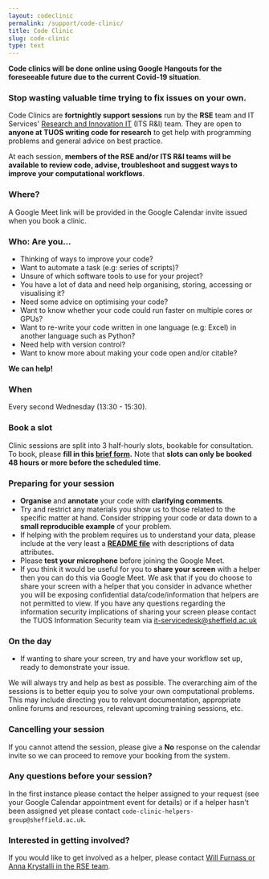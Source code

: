 ```yaml
---
layout: codeclinic
permalink: /support/code-clinic/
title: Code Clinic
slug: code-clinic
type: text
---
```


**Code clinics will be done online using Google Hangouts for the foreseeable future due to the current Covid-19 situation**.

### Stop wasting valuable time trying to fix issues on your own.

Code Clinics are **fortnightly support sessions**
run by the **RSE** team 
and IT Services' [Research and Innovation IT](https://www.sheffield.ac.uk/it-services/research) (ITS R&I) team.
They are open to **anyone at TUOS writing code for research** to
get help with programming problems and general advice on best practice.

At each session, **members of the RSE and/or ITS R&I teams will be available to
review code,
advise,
troubleshoot and
suggest ways to improve your computational workflows**.

### Where?

A Google Meet link will be provided in the Google Calendar invite issued when you book a clinic.

### Who: Are you...

  - Thinking of ways to improve your code?
  - Want to automate a task (e.g: series of scripts)?
  - Unsure of which software tools to use for your project?
  - You have a lot of data and need help organising, storing, accessing or visualising it?
  - Need some advice on optimising your code?
  - Want to know whether your code could run faster on multiple cores or GPUs?
  - Want to re-write your code written in one language (e.g: Excel) in another language such as Python?
  - Need help with version control?
  - Want to know more about making your code open and/or citable?

**We can help!**

### When

Every second Wednesday (13:30 - 15:30).

### Book a slot

Clinic sessions are split into 3 half-hourly slots, bookable for consultation.
To book, please **fill in this [brief form](https://goo.gl/forms/5MVy0jM6xQhWlpmn1).**
Note that **slots can only be booked 48 hours or more before the scheduled time**.

### Preparing for your session

  - **Organise** and **annotate** your code with **clarifying comments**.
  - Try and restrict any materials you show us to those related to the specific matter at hand.
    Consider stripping your code or data down to a **small reproducible example** of your problem.
  - If helping with the problem requires us to understand your data,
    please include at the very least a **[README file](https://en.wikipedia.org/wiki/README)**
    with descriptions of data attributes.
  - Please **test your microphone** before joining the Google Meet.
  - If you think it would be useful for you to **share your screen** with a helper then
    you can do this via Google Meet.
    We ask that if you do choose to share your screen with a helper that
    you consider in advance whether you will be exposing confidential data/code/information
    that helpers are not permitted to view.
    If you have any questions regarding the information security implications of sharing your screen 
    please contact the TUOS Information Security team via it-servicedesk@sheffield.ac.uk

### On the day

  - If wanting to share your screen, try and have your workflow set up,
    ready to demonstrate your issue.

We will always try and help as best as possible.
The overarching aim of the sessions is to better equip you to solve your own computational problems.
This may include directing you to relevant documentation,
appropriate online forums and resources,
relevant upcoming training sessions, etc.

### Cancelling your session

If you cannot attend the session,
please give a **No** response on the calendar invite
so we can proceed to remove your booking from the system.

### Any questions before your session?

In the first instance please contact the helper assigned to your request (see your Google Calendar appointment event for details)
or if a helper hasn't been assigned yet please contact `code-clinic-helpers-group@sheffield.ac.uk`.

### Interested in getting involved?

If you would like to get involved as a helper,
please contact [Will Furnass or Anna Krystalli in the RSE team](/contact).

